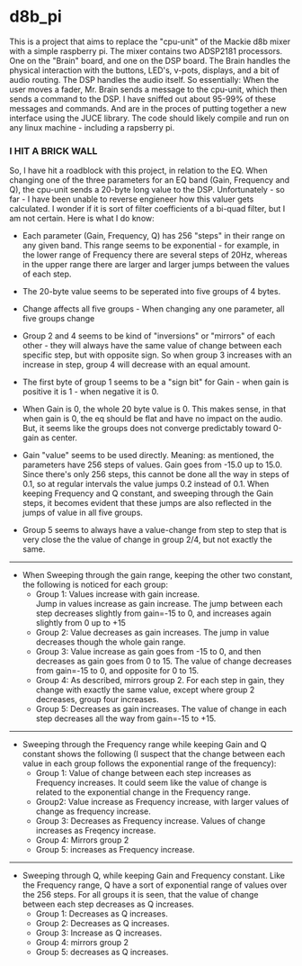 # d8b_pi
This is a project that aims to replace the "cpu-unit" of the Mackie d8b mixer with a simple raspberry pi.
The mixer contains two ADSP2181 processors. One on the "Brain" board, and one on the DSP board.
The Brain handles the physical interaction with the buttons, LED's, v-pots, displays, and a bit of audio routing.
The DSP handles the audio itself.
So essentially: When the user moves a fader, Mr. Brain sends a message to the cpu-unit, which then sends a command to the DSP.
I have sniffed out about 95-99% of these messages and commands. And are in the proces of putting together a new interface using the JUCE library. The code should likely compile and run on any linux machine - including a rapsberry pi.

### I HIT A BRICK WALL

So, I have hit a roadblock with this project, in relation to the EQ.
When changing one of the three parameters for an EQ band (Gain, Frequency and Q), the cpu-unit sends a 20-byte long value to the DSP. Unfortunately - so far - I have been unable to reverse engieneer how this valuer gets calculated. I wonder if it is sort of filter coefficients of a bi-quad filter, but I am not certain.
Here is what I do know:



* Each parameter (Gain, Frequency, Q) has 256 "steps" in their range on any given band. This range seems to be exponential - for example, in the lower range of Frequency there are several steps of 20Hz, whereas in the upper range there are larger and larger jumps between the values of each step.

* The 20-byte value seems to be seperated into five groups of 4 bytes.

* Change affects all five groups - When changing any one parameter, all five groups change
* Group 2 and 4 seems to be kind of "inversions" or "mirrors" of each other - they will always have the same value of change between each specific step, but with opposite sign. So when group 3 increases with an increase in step, group 4 will decrease with an equal amount.
* The first byte of group 1 seems to be a "sign bit" for Gain - when gain is positive it is 1 - when negative it is 0.
* When Gain is 0, the whole 20 byte value is 0. This makes sense, in that when gain is 0, the eq should be flat and have no impact on the audio. But, it seems like the groups does not converge predictably toward 0-gain as center.
* Gain "value" seems to be used directly. Meaning: as mentioned, the parameters have 256 steps of values. Gain goes from -15.0 up to 15.0. Since there's only 256 steps, this cannot be done all the way in steps of 0.1, so at regular intervals the value jumps 0.2 instead of 0.1.
When keeping Frequency and Q constant, and sweeping through the Gain steps, it becomes evident that these jumps are also reflected in the jumps of value in all five groups.
* Group 5 seems to always have a value-change from step to step that is very close the the value of change in group 2/4, but not exactly the same.
---
* When Sweeping through the gain range, keeping the other two constant, the following is noticed for each group:
    - Group 1:
    Values increase with gain increase.    
Jump in values increase as gain increase. The jump between each step decreases slightly from gain=-15 to 0, and increases again slightly from 0 up to +15
    - Group 2:
    Value decreases as gain increases.
    The jump in value decreases though the whole gain range.
    - Group 3:
    Value increase as gain goes from -15 to 0, and then decreases as gain goes from 0 to 15.
    The value of change decreases from gain=-15 to 0, and opposite for 0 to 15.
    - Group 4:
    As described, mirrors group 2. For each step in gain, they change with exactly the same value, except where group 2 decreases, group four increases.
    - Group 5:
    Decreases as gain increases.
    The value of change in each step decreases all the way from gain=-15 to +15.
---
* Sweeping through the Frequency range while keeping Gain and Q constant shows the following (I suspect that the change between each value in each group follows the exponential range of the frequency):
    - Group 1:
    Value of change between each step increases as Frequency increases. It could seem like the value of change is related to the exponential change in the Frequency range.
    - Group2:
    Value increase as Frequency increase, with larger values of change as frequency increase.
    - Group 3: 
    Decreases as Frequency increase.
    Values of change increases as Freqency increase.
    - Group 4: 
    Mirrors group 2
    - Group 5: increases as Frequency increase.
---
* Sweeping through Q, while keeping Gain and Frequency constant. Like the Frequency range, Q have a sort of exponential range of values over the 256 steps.
For all groups it is seen, that the value of change between each step decreases as Q increases.
    - Group 1:
    Decreases as Q increases.
    - Group 2:
    Decreases as Q increases.
    - Group 3:
    Increase as Q increases.
    - Group 4: 
    mirrors group 2
    - Group 5: 
    decreases as Q increases.
    

